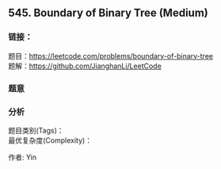 ## 545. Boundary of Binary Tree (Medium)

### **链接**：
题目：https://leetcode.com/problems/boundary-of-binary-tree  
题解：https://github.com/JianghanLi/LeetCode

### **题意**



### **分析**  
题目类别(Tags)：  
最优复杂度(Complexity)：  



作者: Yin
